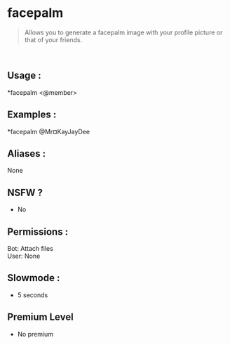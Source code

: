 # facepalm

> Allows you to generate a facepalm image with your profile picture or that of your friends.

<br>

## Usage :

*facepalm <@member>

## Examples :

*facepalm @Mr¤KayJayDee

## Aliases :

None

## NSFW ?

- No

## Permissions :

Bot: Attach files
<br>
User: None

## Slowmode :

- 5 seconds

## Premium Level

- No premium